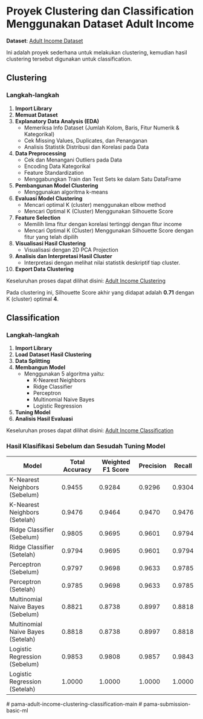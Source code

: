 # Proyek Clustering dan Classification Menggunakan Dataset Adult Income

**Dataset**: [Adult Income Dataset](https://archive.ics.uci.edu/dataset/2/adult)

Ini adalah proyek sederhana untuk melakukan clustering, kemudian hasil clustering tersebut digunakan untuk classification.

## Clustering

### Langkah-langkah
1. **Import Library**
2. **Memuat Dataset**
3. **Explanatory Data Analysis (EDA)**
   - Memeriksa Info Dataset (Jumlah Kolom, Baris, Fitur Numerik & Kategorikal)
   - Cek Missing Values, Duplicates, dan Penanganan
   - Analisis Statistik Distribusi dan Korelasi pada Data
4. **Data Preprocessing**
   - Cek dan Menangani Outliers pada Data
   - Encoding Data Kategorikal
   - Feature Standardization
   - Menggabungkan Train dan Test Sets ke dalam Satu DataFrame
5. **Pembangunan Model Clustering**
   - Menggunakan algoritma k-means
6. **Evaluasi Model Clustering**
   - Mencari optimal K (cluster) menggunakan elbow method
   - Mencari Optimal K (Cluster) Menggunakan Silhouette Score
7. **Feature Selection**
   - Memilih lima fitur dengan korelasi tertinggi dengan fitur income
   - Mencari Optimal K (Cluster) Menggunakan Silhouette Score dengan fitur yang telah dipilih
8. **Visualisasi Hasil Clustering**
   - Visualisasi dengan 2D PCA Projection
9. **Analisis dan Interpretasi Hasil Cluster**
   - Interpretasi dengan melihat nilai statistik deskriptif tiap cluster.
10. **Export Data Clustering**

Keseluruhan proses dapat dilihat disini: [Adult Income Clustering](https://github.com/rizkypama/)

Pada clustering ini, Silhouette Score akhir yang didapat adalah **0.71** dengan K (cluster) optimal **4**.

## Classification

### Langkah-langkah
1. **Import Library**
2. **Load Dataset Hasil Clustering**
3. **Data Splitting**
4. **Membangun Model**
   - Menggunakan 5 algoritma yaitu:
     - K-Nearest Neighbors
     - Ridge Classifier
     - Perceptron
     - Multinomial Naive Bayes
     - Logistic Regression
5. **Tuning Model**
6. **Analisis Hasil Evaluasi**

Keseluruhan proses dapat dilihat disini: [Adult Income Classification](https://github.com/rizkypama/)

### Hasil Klasifikasi Sebelum dan Sesudah Tuning Model
| Model                                   | Total Accuracy | Weighted F1 Score | Precision | Recall |
|-----------------------------------------|----------------|--------------------|-----------|--------|
| K-Nearest Neighbors (Sebelum)          | 0.9455         | 0.9284             | 0.9296    | 0.9304 |
| K-Nearest Neighbors (Setelah)          | 0.9476         | 0.9464             | 0.9470    | 0.9476 |
| Ridge Classifier (Sebelum)             | 0.9805         | 0.9695             | 0.9601    | 0.9794 |
| Ridge Classifier (Setelah)             | 0.9794         | 0.9695             | 0.9601    | 0.9794 |
| Perceptron (Sebelum)                   | 0.9797         | 0.9698             | 0.9633    | 0.9785 |
| Perceptron (Setelah)                   | 0.9785         | 0.9698             | 0.9633    | 0.9785 |
| Multinomial Naive Bayes (Sebelum)     | 0.8821         | 0.8738             | 0.8997    | 0.8818 |
| Multinomial Naive Bayes (Setelah)     | 0.8818         | 0.8738             | 0.8997    | 0.8818 |
| Logistic Regression (Sebelum)          | 0.9853         | 0.9808             | 0.9857    | 0.9843 |
| Logistic Regression (Setelah)          | 1.0000         | 1.0000             | 1.0000    | 1.0000 |
#   p a m a - a d u l t - i n c o m e - c l u s t e r i n g - c l a s s i f i c a t i o n - m a i n 
 
 #   p a m a - s u b m i s s i o n - b a s i c - m l  
 